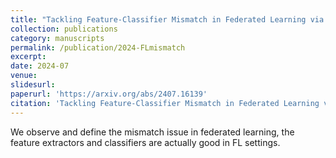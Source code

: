 ```yaml
---
title: "Tackling Feature-Classifier Mismatch in Federated Learning via Prompt-Driven Feature Transformation"
collection: publications
category: manuscripts
permalink: /publication/2024-FLmismatch
excerpt: 
date: 2024-07
venue:
slidesurl: 
paperurl: 'https://arxiv.org/abs/2407.16139'
citation: 'Tackling Feature-Classifier Mismatch in Federated Learning via Prompt-Driven Feature Transformation. X. Wu, J. Niu, X. Liu, **M. Shi**, G. Zhu, S. Tang'
---
```


We observe and define the mismatch issue in federated learning, the feature extractors and classifiers are actually good in FL settings.